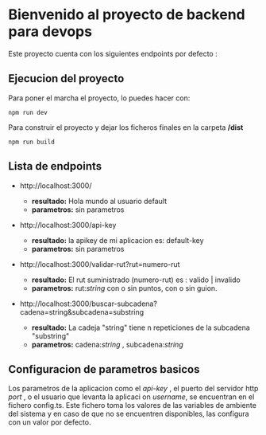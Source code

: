 # Bienvenido al proyecto de backend para devops

Este proyecto cuenta con los siguientes endpoints por defecto :

## Ejecucion del proyecto

Para poner el marcha el proyecto, lo puedes hacer con:

    npm run dev

Para construir el proyecto y dejar los ficheros finales en la carpeta __/dist__

    npm run build

    
## Lista de endpoints

* http://localhost:3000/
    * __resultado:__ Hola mundo al usuario default
    * __parametros:__ sin parametros

* http://localhost:3000/api-key
    * __resultado:__ la apikey de mi aplicacion es: default-key
    * __parametros:__ sin parametros

* http://localhost:3000/validar-rut?rut=numero-rut
    * __resultado:__ El rut suministrado (numero-rut) es : valido | invalido
    * __parametros:__ rut:_string_ con o sin puntos, con o sin guion.

* http://localhost:3000/buscar-subcadena?cadena=string&subcadena=substring
    * __resultado:__ La cadeja "string" tiene n repeticiones de la subcadena "substring"
    * __parametros:__ cadena:_string_ , subcadena:_string_

## Configuracion de parametros basicos
Los parametros de la aplicacion como el _api-key_ , el puerto del servidor http _port_ , o el usuario que levanta la aplicaci on _username_, se encuentran en el fichero config.ts.
Este fichero toma los valores de las variables de ambiente del sistema y en caso de que no se encuentren disponibles, las configura con un valor por defecto.